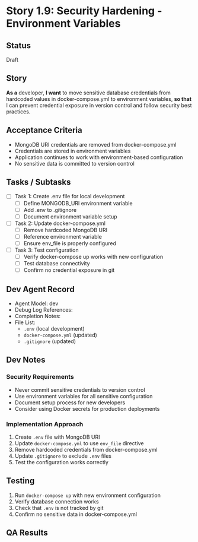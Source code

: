 # Story 1.9: Security Hardening - Environment Variables

## Status
Draft

## Story
**As a** developer,
**I want** to move sensitive database credentials from hardcoded values in docker-compose.yml to environment variables,
**so that** I can prevent credential exposure in version control and follow security best practices.

## Acceptance Criteria
- MongoDB URI credentials are removed from docker-compose.yml
- Credentials are stored in environment variables
- Application continues to work with environment-based configuration
- No sensitive data is committed to version control

## Tasks / Subtasks
- [ ] Task 1: Create .env file for local development
  - [ ] Define MONGODB_URI environment variable
  - [ ] Add .env to .gitignore
  - [ ] Document environment variable setup
- [ ] Task 2: Update docker-compose.yml
  - [ ] Remove hardcoded MongoDB URI
  - [ ] Reference environment variable
  - [ ] Ensure env_file is properly configured
- [ ] Task 3: Test configuration
  - [ ] Verify docker-compose up works with new configuration
  - [ ] Test database connectivity
  - [ ] Confirm no credential exposure in git

## Dev Agent Record
- Agent Model: dev
- Debug Log References:
- Completion Notes:
- File List:
  - `.env` (local development)
  - `docker-compose.yml` (updated)
  - `.gitignore` (updated)

## Dev Notes
### Security Requirements
- Never commit sensitive credentials to version control
- Use environment variables for all sensitive configuration
- Document setup process for new developers
- Consider using Docker secrets for production deployments

### Implementation Approach
1. Create `.env` file with MongoDB URI
2. Update `docker-compose.yml` to use `env_file` directive
3. Remove hardcoded credentials from docker-compose.yml
4. Update `.gitignore` to exclude `.env` files
5. Test the configuration works correctly

## Testing
1. Run `docker-compose up` with new environment configuration
2. Verify database connection works
3. Check that `.env` is not tracked by git
4. Confirm no sensitive data in docker-compose.yml

## QA Results
